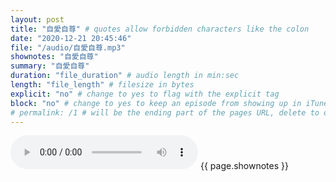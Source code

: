 ```yaml
---
layout: post
title: "自愛自尊" # quotes allow forbidden characters like the colon
date: "2020-12-21 20:45:46"
file: "/audio/自愛自尊.mp3"
shownotes: "自愛自尊"
summary: "自愛自尊"
duration: "file_duration" # audio length in min:sec
length: "file_length" # filesize in bytes
explicit: "no" # change to yes to flag with the explicit tag
block: "no" # change to yes to keep an episode from showing up in iTunes
# permalink: /1 # will be the ending part of the pages URL, delete to default to the title
---
```


<audio controls>
<source src="{{site.url}}{{site.baseurl}}{{ page.file }}" type="audio/x-mp3">
Your browser does not support the audio element.
</audio>
{{ page.shownotes }}
